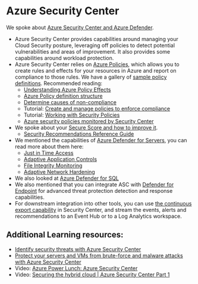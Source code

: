 # Azure Security Center

We spoke about [Azure Security Center and Azure Defender](https://docs.microsoft.com/en-gb/azure/security-center/security-center-intro).

*   Azure Security Center provides capabilities around managing your Cloud Security posture, leveraging off policies to detect potential vulnerabilities and areas of improvement. It also provides some capabilities around workload protection.
*   Azure Security Center relies on [Azure Policies](https://docs.microsoft.com/en-gb/azure/governance/policy/overview), which allows you to create rules and effects for your resources in Azure and report on compliance to those rules. We have a gallery of [sample policy definitions](https://docs.microsoft.com/en-gb/azure/governance/policy/samples/). Recommended reading:
    *   [Understanding Azure Policy Effects](https://docs.microsoft.com/en-gb/azure/governance/policy/concepts/effects)
    *   [Azure Policy definition structure](https://docs.microsoft.com/en-gb/azure/governance/policy/concepts/definition-structure)
    *   [Determine causes of non-compliance](https://docs.microsoft.com/en-gb/azure/governance/policy/how-to/determine-non-compliance)
    *   Tutorial: [Create and manage policies to enforce compliance](https://docs.microsoft.com/en-gb/azure/governance/policy/tutorials/create-and-manage)
    *   Tutorial: [Working with Security Policies](https://docs.microsoft.com/en-gb/azure/security-center/tutorial-security-policy)
    *   [Azure security policies monitored by Security Center](https://docs.microsoft.com/en-gb/azure/security-center/security-center-policy-definitions)
*   We spoke about your [Secure Score and how to improve it](https://docs.microsoft.com/en-us/azure/security-center/security-center-secure-score).
    * [Security Recommendations Reference Guide](https://docs.microsoft.com/en-us/azure/security-center/recommendations-reference)
*   We mentioned the capabilities of [Azure Defender for Servers](https://docs.microsoft.com/en-us/azure/security-center/defender-for-servers-introduction), you can read more about them here:
    *   [Just in Time Access](https://docs.microsoft.com/en-us/azure/security-center/security-center-just-in-time)
    *   [Adaptive Application Controls](https://docs.microsoft.com/en-us/azure/security-center/security-center-adaptive-application)
    *   [File Integrity Monitoring](https://docs.microsoft.com/en-us/azure/security-center/security-center-file-integrity-monitoring)
    *   [Adaptive Network Hardening](https://docs.microsoft.com/en-us/azure/security-center/security-center-adaptive-network-hardening)
*   We also looked at [Azure Defender for SQL](https://docs.microsoft.com/en-us/azure/azure-sql/database/azure-defender-for-sql)
*   We also mentioned that you can integrate ASC with [Defender for Endpoint](https://docs.microsoft.com/en-us/azure/security-center/security-center-wdatp)  for advanced threat protection detection and response capabilities.
*   For downstream integration into other tools, you can use [the continuous export capability](https://docs.microsoft.com/en-us/azure/security-center/continuous-export?tabs=azure-portal) in Security Center, and stream the events, alerts and recommendations to an Event Hub or to a Log Analytics workspace.

## Additional Learning resources:

*   [Identify security threats with Azure Security Center](https://docs.microsoft.com/en-us/learn/modules/identify-threats-with-azure-security-center/)
*   [Protect your servers and VMs from brute-force and malware attacks with Azure Security Center](https://docs.microsoft.com/en-us/learn/modules/secure-vms-with-azure-security-center/)
*   Video: [Azure Power Lunch: Azure Security Center](https://www.youtube.com/watch?v=0-DV3DFeHWc)
*   Video: [Securing the hybrid cloud | Azure Security Center Part 1](https://www.youtube.com/watch?v=3Ddli1q3CcQ)